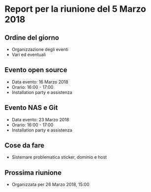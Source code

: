 # Report per la riunione del 5 Marzo 2018

## Ordine del giorno

- Organizzazione degli eventi
- Vari ed eventuali

## Evento open source

- Data evento: 16 Marzo 2018
- Orario: 16:00 - 17:00
- Installation party e assistenza

## Evento NAS e Git

- Data evento: 23 Marzo 2018
- Orario: 16:00 - 17:00
- Installation party e assistenza

## Cose da fare

- Sistemare problematica sticker, dominio e host

## Prossima riunione

- Organizzata per 26 Marzo 2018, 15:00